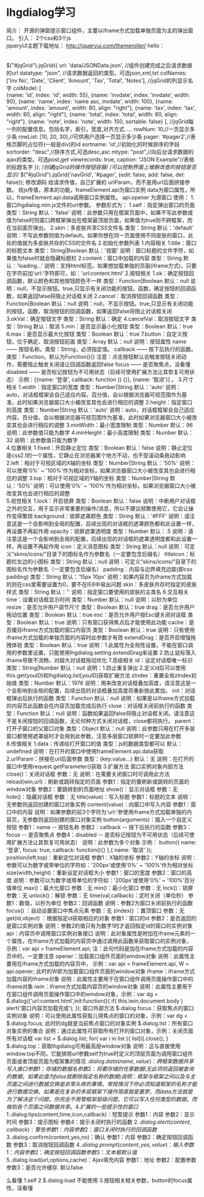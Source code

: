 # lhgdialog学习
简介：
    开源的弹窗提示窗口组件，主要以iframe方式加载单独页面为主的弹出窗口。
引入：
    2个css和3个js
        <!-- jqGrid基础样式-必要 -->
        <link rel="stylesheet" href="jqGrid-4.4.3/css/ui.jqgrid.css" />	
        <!-- jqueryUI主题-非必要 --> 
        <link rel="stylesheet" href="jquery-ui-themes/themes/类型/jquery-ui.min.css" />  
        <!-- jquery-必要 -->
        <script type="text/javascript" src="../../jqueryUI/jqGrid-4.4.3/js/jquery-1.7.2.min.js"></script>
        <!-- jqGrid-必要 -->
        <script type="text/javascript" src="../../jqueryUI/jqGrid-4.4.3/js/jquery.jqGrid.min.js"></script>
        <!-- jqGrid语言包-非必要 -->
        <script type="text/javascript" src="../../jqueryUI/jqGrid-4.4.3/js/i18n/grid.locale-cn.js"></script>
    jqueryUI主题下载地址：
        http://jqueryui.com/themeroller/ 
hello：
    <table id="jqGrid"></table>
    <div id="pager"></div>
    $("#jqGrid").jqGrid({
        url: 'data/JSONData.json',  //组件创建完成之后请求数据的url
        datatype: "json",   //请求数据返回的类型。可选json,xml,txt
        colNames: ['Inv No', 'Date', 'Client', 'Amount', 'Tax', 'Total', 'Notes'],  //jqGrid的列显示名字
        colModel: [    
            {name: 'id', index: 'id', width: 55},
            {name: 'invdate', index: 'invdate', width: 90},
            {name: 'name', index: 'name asc, invdate', width: 100},
            {name: 'amount', index: 'amount', width: 80, align: "right"},
            {name: 'tax', index: 'tax', width: 80, align: "right"},
            {name: 'total', index: 'total', width: 80, align: "right"},
            {name: 'note', index: 'note', width: 150, sortable: false}
        ],   //jqGrid每一列的配置信息。包括名字，索引，宽度,对齐方式.....
        rowNum: 10,//一页显示多少条
        rowList: [10, 20, 30],//可供用户选择一页显示多少条
        pager: '#pager2',//表格页脚的占位符(一般是div)的id
        sortname: 'id',//初始化的时候排序的字段
        sortorder: "desc",//排序方式,可选desc,asc
        mtype: "post",//向后台请求数据的ajax的类型。可选post,get
        viewrecords: true,
        caption: "JSON Example"//表格的标题名字
    });
    /*创建jqGrid的操作按钮容器*/
    /*可以控制界面上增删改查的按钮是否显示*/
    $("#jqGrid").jqGrid('navGrid', '#pager', {edit: false, add: false, del: false});
修改源码
    给请求传值，自己扩展的
        urlParam，而不是用url后面拼接参数。
    给js传值，原本的功能，frameElement.api为窗口实例
        data为窗口属性，所以，frameElement.api.data调用窗口实例属性。
        api.opener 为源窗口
使用：
    1.窗口lhgdialog.min.js文件的url参数。
        参数形式为：<script type="text/javascript" src="lhgdialog.min.js?self=true&skin=chrome"></script>
        1.self：指定弹出窗口的页面
            类型：String
            默认：'false'
            说明：此参数只用在框架页面中，如果不写此参数或值为false时则窗口跨框架弹出在框架最顶层页面，如果值为true则不跨框架，而在当前面页弹出。
        2.skin：多皮肤共享CSS文件名
            类型：String
            默认：'default'
            说明：不写此参数则值为default。如果你想在同一页面使用不同皮肤的窗口，此处的值就为多皮肤共存的CSS的文件名
    2.初始化参数列表
        1.内容相关
            1.title：窗口的标题文本
                类型：String|Boolean
                默认：'视窗'
                说明：窗口标题的文件字符，如果值为false时就会隐藏标题栏
            2.content：窗口中加载的内容
                类型：String
                默认：'loading...'
                说明：支持html标签。如果想加载单独的页面(iframe方式)，只要在字符前加'url:'字符即可，如：'url:content.html'
        2.按钮相关
            1.ok：确定按钮回调函数，默认颜色和其他按钮颜色不一样
                类型：Function|Boolean
                默认：null
                说明：null，不显示按钮。true,只显示有关闭功能的按钮。函数，确定按钮的回调函数，如果返回false将阻止对话框关闭
            2.cancel：取消按钮回调函数
                类型：Function|Boolean
                默认：null
                说明：null，不显示按钮。true,只显示有关闭功能的按钮。函数，取消按钮的回调函数，如果返回false将阻止对话框关闭
            3.okVal：确定按钮文字
                类型：String
                默认：确定
            4.cancelVal：取消按钮文字
                类型：String
                默认：取消
            5.min：是否显示最小化按钮
                类型：Boolean
                默认：true
            6.max：是否显示最大化按钮
                类型：Boolean
                默认：true
            7.button：自定义按钮，位于确定、取消按钮前面
                类型：Array
                默认：null
                说明：按钮属性
                    name —— 按钮名称。类型：String，必须指定值。
                    callback —— 按下后执行的函数。类型：Function。默认为Function(){}
                    注意：点击按钮默认会触发按钮关闭动作，需要阻止触发关闭请让回调函数返回false
                    focus —— 是否聚焦点，没看懂
                    disabled —— 是否标记按钮为不可用状态（后续可使用扩展方法让其恢复可用状态）
                示例：[{name: '登录', callback: function () {}}, {name: '取消'}] 。
        3.尺寸相关
            1.width：指定窗口的宽度
                类型：Number|String
                默认：'auto'
                说明：auto，对话框框架会自己适应内容。百分值，会以根据浏览器可视范围作为基准，此时如果浏览器窗口大小被改变其也会进行相应的调整
            2.height：指定窗口的高度
                类型：Number|String
                默认：'auto'
                说明：auto，对话框框架会自己适应内容。百分值，会以根据浏览器可视范围作为基准，此时如果浏览器窗口大小被改变其也会进行相应的调整
            3.minWidth：最小宽度限制
                类型：Number
                默认：96
                说明：此参数值只能为数字
            4.minHeight：最小高度限制
                类型：Number
                默认：32
                说明：此参数值只能为数字                    
        4.位置相关
            1.fixed：开启静止定位
                类型：Boolean
                默认：false
                说明：静止定位是css2.1的一个属性，它静止在浏览器某个地方不动，也不受滚动条拖动影响
            2.left：相对于可视区域的X轴的坐标
                类型：Number|String
                默认：'50%'
                说明：可以使用'0%' ~ '100%'作为相对坐标，如果浏览器窗口大小被改变其也会进行相应的调整
            3.top：相对于可视区域的Y轴的坐标
                类型：Number|String
                默认：'50%'
                说明：可以使用'0%' ~ '100%'作为相对坐标，如果浏览器窗口大小被改变其也会进行相应的调整      
        5.视觉相关
            1.lock：开启锁屏
                类型：Boolean
                默认：false
                说明：中断用户对话框之外的交互，用于显示非常重要的操作/消息，所以不建议频繁使用它，它会让操作变得繁琐
            background：锁屏遮罩颜色
                类型：String
                默认：'#FFF'
                说明：请注意这是一个会影响到全局的配置，后续出现的对话框的遮罩颜色都和此设置一样，再设置不再起作用
            opacity：锁屏遮罩透明度
                类型：Number
                默认：.5
                说明：请注意这是一个会影响到全局的配置，后续出现的对话框的遮罩透明度都和此设置一样，再设置不再起作用
            icon：定义消息图标
                类型：String
                默认：null
                说明：可定义“skins/icons/”目录下的图标名作为参数名（一定要包含后缀名）
            titleIcon：标题栏左边的小图标
                类型：String
                默认：null
                说明：可定义“skins/icons/”目录下的图标名作为参数名（一定要包含后缀名）
            padding：内容与边界填充边距(即css padding)
                类型：String
                默认：'15px 10px'
                说明：如果内容页为iframe方式加载的则在css里需要设置为0，要不在IE6中易出问题
            skin：多皮肤共存时指定的皮肤样式
                类型：String
                默认：''
                说明：指定窗口要使用的皮肤的主类名
        6.交互相关
            time：设置对话框显示时间
                类型：Number
                默认：null
                说明：以秒为单位
            resize：是否允许用户调节尺寸
                类型：Boolean
                默认：true
            drag：是否允许用户拖动位置
                类型：Boolean
                默认：true
            esc：是否允许用户按Esc键关闭对话框
                类型：Boolean
                默认：true
                说明：只有窗口获得焦点后才能使用此功能
            cache：是否缓存iframe方式加载的窗口内容页
                类型：Boolean
                默认：true
                说明：只有使用iframe方式加载的单独页面的内容时此参数才有效
            extendDrag：是否开启增强拖拽体验
                类型：Boolean
                默认：true
                说明：1.此属性为全局性设置，不能在窗口调用的参数里设置，只能使用lhgdialog.setting.extendDrag来设置
                     2.防止鼠标落入iframe导致不流畅，对超大对话框拖动优化
        7.高级相关
            id：设定对话框唯一标识
                类型：String|Number
                默认：null
                说明：1.防止重复弹出
                     2.定义id后可以使用this.get(youID)和lhgdialog.list[youID]获取扩展方法
            zIndex：重置全局zIndex初始值
                类型：Number
                默认：1976
                说明：用来改变对话框叠加高度，请注意这是一个会影响到全局的配置，后续出现的对话框叠加高度将重新按此累加。
            init：对话框弹出后执行的函数
                类型：Function
                默认：null
                说明：如果是以iframe方式加载的内容页此函数会在内容页加载完成后执行
            close：对话框关闭前执行的函数
                类型：Function
                默认：null
                说明：函数如果返回false将阻止对话框关闭。请注意这不是关闭按钮的回调函数，无论何种方式关闭对话框，close都将执行。
            parent：打开子窗口的父窗口对象
                类型：Object
                默认：null
                说明：此参数只用在打开多层窗口都使用遮罩层时才会用到此参数，注意多层窗口锁屏时一定要加此参数      
        8.传值相关
            1.data：传递给打开窗口的值
                类型：js的数据类型都可以
                默认：undefined
                说明：在打开的窗口中使用frameElement.api.data获取
            2.urlParam：拼接在url后面参数
                类型：{key:value...}
                默认：无
                说明：在打开的窗口中使用request.getParameter()获取
    3.扩展方法 
        窗口实例对象内部方法
            close()：关闭对话框
                参数：无
                说明：在需要关闭窗口时可调用此方法
            reload(win,url)：刷新或跳转指定的页面
                参数1：指定的要刷新或跳转的页面的window对象
                参数2：要跳转到的页面地址
            show()：显示对话框
                参数：无
            hide()：隐藏对话框
                参数：无
            title(value)：写入标题
                参数1：标题的文本
                说明：无参数则返回创建的窗口对象实例
            content(value)：向窗口中写入内容
                参数1：窗口中的内容
                说明：如果参数的前3个字符为'url:'参使用iframe方式加载单独的内容页，无参数则返回创建的窗口对象实例
            button(arguments)：插入一个自定义按钮
                参数1：name -- 按钮名称
                参数2：callback -- 按下后执行的函数
                参数3：focus -- 是否聚焦点
                参数4：disabled -- 是否标记按钮为不可用状态（后续可使用扩展方法让其恢复可用状态）
                说明：此参数为多个对象
                示例：
                button({
                    name: '登录',
                    focus: true,
                    callback: function(){}
                },{
                    name: '取消'
                });
            position(left,top)：重新定位对话框
                参数1：X轴的坐标
                参数2：Y轴的坐标
                说明：参数可以为数字或带单位的字符如：'200px'或使用'0%' ~ '100%'作为相对坐标
            size(width,height)：重新设定对话框大小
                参数1：窗口的宽度
                参数2：窗口的高度
                说明：参数可以为数字或带单位的字符如：'200px'或使用'0%' ~ '100%'百分值单位
            max()：最大化窗口
                参数：无
            min()：最小化窗口
                参数：无
            lock()：锁屏
                参数：无
            unlock()：解锁
                参数：无
            time(val,callback)：定时关闭（单位秒）
                参数1：数值，以秒为单位
                参数2：回调函数
                说明：参数2为窗口关闭前执行的函数
            focus() ：自动设置窗口中焦点元素
                参数：无
            zindex() ：置顶窗口
                参数：无
            get(id,object) ：根据指定id获取相应的对象
                参数1：窗口的id
                参数2：是否返回的是窗口实例对象
                说明：参数2的值只有为数字1时才返回指定id的窗口的实例对象
            api：内容页中调用窗口实例对象接口
                说明：此对象属性是附加在iframe元素的一个属性，在iframe方式加载的内容页中通过调用此函数来获取窗口的实例对象，
                示例：var api = frameElement.api; 注：此句代码是加在iframe方式加载的内容页中的，一定要注意
            opener：加载窗口组件页面的window对象
                说明：此属性主要用在iframe方式加载的内容页中，
                示例：var api = frameElement.api, W = api.opener; 此时的W即为加载窗口组件页面的window对象
            iframe：iframe方式加载内容的iframe对象
                说明：此属性主要用于在窗口组件调用页面操作窗口中的iframe对象
            iwin：iframe方式加载内容页的window对象
                说明：此属性主要用于在窗口组件调用页面操作窗口中的window对象，示例：var dg = $.dialog({'url:content.html',init:function(){ if( this.iwin.document.body ) alert('窗口内容页加载完成'); });
        窗口外部方法 
            $.dialog.focus：获取焦点的窗口实例对象
                说明：可以使用此属性获取儿得焦点的窗口的对象，示例：var dg = $.dialog.focus; 此时的dg就是当前焦点窗口的对象实例
            $.dialog.list：所有窗口对象实例的集合
                说明：通过此属性可获取所有打开的窗口对象，示例：关闭页面所有对话框
                var list = $.dialog.list;
                for( var i in list ){
                    list[i].close();
                }
            $.dialog.top：获取lhgdialog可用最高层window对象
                说明：这与直接使用window.top不同，它能排除url参数self为true时定义的顶层页面为调用窗口组件页面或者顶层页面为框架集的情况
            $.dialog.data(name,value)：跨框架数据共享写入接口
                参数1：存储的数据名
                参数2：将要存储的任意数据(无此项则返回被查询的数据，如果此值为false就删除指定名称的数据)
                说明：框架与框架之间以及与主页面之间进行数据交换是非常头疼的事情，常规情况下你必须知道框架的名称才能进行数据交换，如果是在复杂的多层框架下操作简直就是噩梦。
                而data方法就是为了解决这个问题，你完全不用管框架层级问题，它可以写入任何类型的数据，而做到各个页面之间数据共享。                      
    4.扩展的一些提示性的窗口
        1.$.dialog.tips(content,time,icon,callback)：短暂提示
            参数1：内容
            参数2：显示时间
            参数3：提示图标
            参数4：提示关闭时执行的函数
        2.$.dialog.alert(content,callback)：警告
            参数1：内容
            参数2：窗口关闭时执行的回调函数
        3.$.dialog.confirm(content,yes,no)：确认
            参数1：内容
            参数2：确定按钮回调函数
            参数3：取消按钮回调函数
        4.$.dialog.prompt(content,yes,value)：输入
            参数1：内容
            参数2：确定按钮回调函数
            参数3：文本框默认值
        5.$.dialog.load(url,options,cache)：Ajax填充内容
            参数1：地址
            参数2：配置参数
            参数3：是否允许缓存. 默认false
    

么看懂
    1.self
    2.$.dialog.load 不能使用
    3.按钮相关相关参数，button的focus属性，没看懂
    

